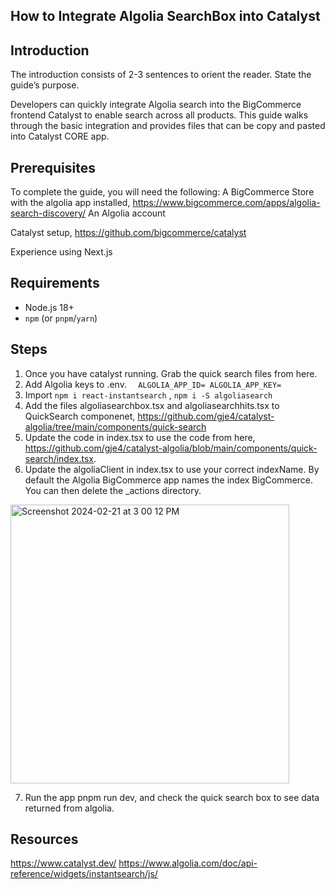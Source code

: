 ## How to Integrate Algolia SearchBox into Catalyst


## **Introduction**
The introduction consists of 2-3 sentences to orient the reader. State the guide’s purpose.

Developers can quickly integrate Algolia search into the BigCommerce frontend Catalyst to enable search across all products.
This guide walks through the basic integration and provides files that can be copy and pasted into Catalyst CORE app.


## **Prerequisites**
To complete the guide, you will need the following:
A BigCommerce Store with the algolia app installed, https://www.bigcommerce.com/apps/algolia-search-discovery/
An Algolia account

Catalyst setup, https://github.com/bigcommerce/catalyst

Experience using Next.js


## Requirements

- Node.js 18+
- `npm` (or `pnpm`/`yarn`)

## **Steps**

1. Once you have catalyst running.  Grab the quick search files from here.
2. Add Algolia keys to .env.
`  ALGOLIA_APP_ID=
   ALGOLIA_APP_KEY=`
3. Import `npm i react-instantsearch` , `npm i -S algoliasearch`
4. Add the files algoliasearchbox.tsx and algoliasearchhits.tsx to QuickSearch componenet, https://github.com/gje4/catalyst-algolia/tree/main/components/quick-search
5. Update the code in index.tsx to use the code from here,
   https://github.com/gje4/catalyst-algolia/blob/main/components/quick-search/index.tsx.
6. Update the algoliaClient in index.tsx to use your correct indexName.  By default the Algolia BigCommerce app names the index BigCommerce.  You can then delete the _actions directory.
 <img width="446" alt="Screenshot 2024-02-21 at 3 00 12 PM" src="https://github.com/gje4/catalyst-algolia/assets/2981963/106cc009-67f3-40f6-a47f-bab68e491106">

 
7. Run the app pnpm run dev, and check the quick search box to see data returned from algolia.



## Resources
https://www.catalyst.dev/
https://www.algolia.com/doc/api-reference/widgets/instantsearch/js/

